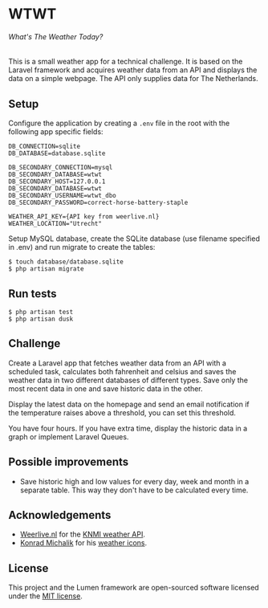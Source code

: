 # WTWT
###### What's The Weather Today?

This is a small weather app for a technical challenge. It is based on the
Laravel framework and acquires weather data from an API and displays the data on
a simple webpage. The API only supplies data for The Netherlands.  

## Setup

Configure the application by creating a `.env` file in the root with the
following app specific fields:  

```
DB_CONNECTION=sqlite
DB_DATABASE=database.sqlite

DB_SECONDARY_CONNECTION=mysql
DB_SECONDARY_DATABASE=wtwt
DB_SECONDARY_HOST=127.0.0.1
DB_SECONDARY_DATABASE=wtwt
DB_SECONDARY_USERNAME=wtwt_dbo
DB_SECONDARY_PASSWORD=correct-horse-battery-staple

WEATHER_API_KEY={API key from weerlive.nl}
WEATHER_LOCATION="Utrecht"
```

Setup MySQL database, create the SQLite database (use filename specified in
.env) and run migrate to create the tables:  

    $ touch database/database.sqlite
    $ php artisan migrate

## Run tests

    $ php artisan test
    $ php artisan dusk

## Challenge

Create a Laravel app that fetches weather data from an API with a scheduled
task, calculates both fahrenheit and celsius and saves the weather data in two
different databases of different types. Save only the most recent data in one
and save historic data in the other.  

Display the latest data on the homepage and send an email notification if the
temperature raises above a threshold, you can set this threshold.  

You have four hours. If you have extra time, display the historic data in a
graph or implement Laravel Queues.  

## Possible improvements

- Save historic high and low values for every day, week and month in a separate
  table. This way they don't have to be calculated every time.  

## Acknowledgements

- [Weerlive.nl](https://weerlive.nl) for the 
  [KNMI weather API](https://weerlive.nl/delen.php).  
- [Konrad Michalik](http://konradmichalik.eu) for his
  [weather icons](https://github.com/jackd248/weather-iconic).  

## License

This project and the Lumen framework are open-sourced software licensed under
the [MIT license](https://opensource.org/licenses/MIT).
